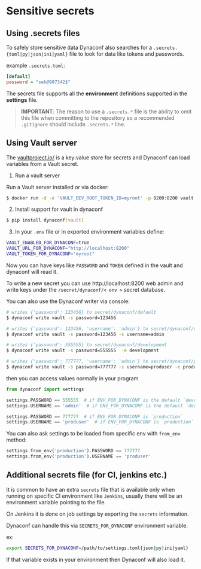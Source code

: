 # Sensitive secrets

## Using .secrets files

To safely store sensitive data Dynaconf also searches for a `.secrets.{toml|py|json|ini|yaml}` file to look for data like tokens and passwords.

example `.secrets.toml`:

```ini
[default]
password = "sek@987342$"
```

The secrets file supports all the **environment** definitions supported in the **settings** file.

> **IMPORTANT**: The reason to use a `.secrets.*` file is the ability to omit this file when committing to the repository so a recommended `.gitignore` should include `.secrets.*` line.

## Using Vault server

The [vaultproject.io/](https://www.vaultproject.io/) is a key:value store for secrets and Dynaconf can load
variables from a Vault secret.

1. Run a vault server

Run a Vault server installed or via docker:

```bash
$ docker run -d -e 'VAULT_DEV_ROOT_TOKEN_ID=myroot' -p 8200:8200 vault
```

2. Install support for vault in dynaconf

```bash
$ pip install dynaconf[vault]
```

3. In your `.env` file or in exported environment variables define:

```bash
VAULT_ENABLED_FOR_DYNACONF=true
VAULT_URL_FOR_DYNACONF="http://localhost:8200"
VAULT_TOKEN_FOR_DYNACONF="myroot"
```

Now you can have keys like `PASSWORD` and `TOKEN` defined in the vault and
dynaconf will read it.

To write a new secret you can use http://localhost:8200 web admin and write keys
under the `/secret/dynaconf/< env >` secret database.

You can also use the Dynaconf writer via console:

```bash
# writes {'password': 123456} to secret/dynaconf/default
$ dynaconf write vault -s password=123456  

# writes {'password': 123456, 'username': 'admin'} to secret/dynaconf/default
$ dynaconf write vault -s password=123456 -s username=admin

# writes {'password': 555555} to secret/dynaconf/development
$ dynaconf write vault -s password=555555  -e development

# writes {'password': 777777, 'username': 'admin'} to secret/dynaconf/production
$ dynaconf write vault -s password=777777 -s username=produser -e production
```

then you can access values normally in your program

```py
from dynaconf import settings

settings.PASSWORD == 555555  # if ENV_FOR_DYNACONF is the default `development`
settings.USERNAME == 'admin'  # if ENV_FOR_DYNACONF is the default `development`

settings.PASSWORD == 777777  # if ENV_FOR_DYNACONF is `production`
settings.USERNAME == 'produser'  # if ENV_FOR_DYNACONF is `production`
```

You can also ask settings to be loaded from specific env with `from_env` method:

```py
settings.from_env('production').PASSWORD == 777777
settings.from_env('production').USERNAME == 'produser'
```

## Additional secrets file (for CI, jenkins etc.)

It is common to have an extra `secrets` file that is available only when running on specific CI environment like `Jenkins`, usually there will be an environment variable pointing to the file.

On Jenkins it is done on job settings by exporting the `secrets` information.

Dynaconf can handle this via `SECRETS_FOR_DYNACONF` environment variable.

ex:

```bash
export SECRETS_FOR_DYNACONF=/path/to/settings.toml{json|py|ini|yaml}
```

If that variable exists in your environment then Dynaconf will also load it.
